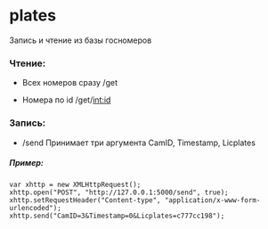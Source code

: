 # plates

Запись и чтение из базы госномеров

 
### Чтение:
- Всех номеров сразу /get 

- Номера по id /get/<int:id>


### Запись:
- /send Принимает три аргумента CamID, Timestamp, Licplates


##### Пример:
```
var xhttp = new XMLHttpRequest();
xhttp.open("POST", "http://127.0.0.1:5000/send", true);
xhttp.setRequestHeader("Content-type", "application/x-www-form-urlencoded");
xhttp.send("CamID=3&Timestamp=0&Licplates=c777cc198");
```